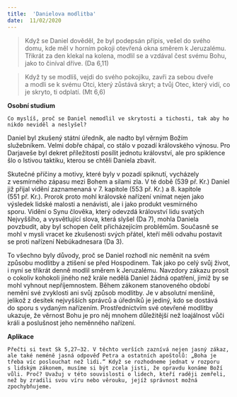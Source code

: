 ```yaml
---
title:  'Danielova modlitba'
date:  11/02/2020
---
```


> <p></p>
> Když se Daniel dověděl, že byl podepsán přípis, vešel do svého domu, kde měl v horním pokoji otevřená okna směrem k Jeruzalému. Třikrát za den klekal na kolena, modlil se a vzdával čest svému Bohu, jako to činíval dříve. (Da 6,11)

> <p></p>
> Když ty se modlíš, vejdi do svého pokojíku, zavři za sebou dveře a modli se k svému Otci, který zůstává skryt; a tvůj Otec, který vidí, co je skryto, ti odplatí. (Mt 6,6)

**Osobní studium**

`Co myslíš, proč se Daniel nemodlil ve skrytosti a tichosti, tak aby ho nikdo neviděl a neslyšel?`

Daniel byl zkušený státní úředník, ale nadto byl věrným Božím služebníkem. Velmi dobře chápal, co stálo v pozadí královského výnosu. Pro Darjaveše byl dekret příležitostí posílit jednotu království, ale pro spiklence šlo o lstivou taktiku, kterou se chtěli Daniela zbavit.

Skutečné příčiny a motivy, které byly v pozadí spiknutí, vycházely z vesmírného zápasu mezi Bohem a silami zla. V té době (539 př. Kr.) Daniel již přijal vidění zaznamenaná v 7. kapitole (553 př. Kr.) a 8. kapitole (551 př. Kr.). Prorok proto mohl královské nařízení vnímat nejen jako výsledek lidské malosti a nenávisti, ale i jako produkt vesmírného sporu. Vidění o Synu člověka, který odevzdá království lidu svatých Nejvyššího, a vysvětlující slova, která slyšel (Da 7), mo­hla Daniela povzbudit, aby byl schopen čelit přicházejícím problémům. Současně se mohl v mysli vracet ke zkušenosti svých přátel, kteří měli odvahu postavit se proti nařízení Nebúkadnesara (Da 3).

To všechno byly důvody, proč se Da­niel rozhodl nic neměnit na svém způsobu modlitby a ztišení se před Hospodinem. Tak jako po celý svůj život, i nyní se třikrát denně modlil směrem k Jeruzalému. Navzdory zákazu prosit o cokoliv kohokoli jiného než krále nedělá Daniel žádná opatření, jimiž by se mohl vyhnout nepříjemnostem. Během zákonem stanoveného období nemění své zvyklosti ani svůj způsob modlitby. Je v absolutní menšině, jelikož z desítek nejvyšších správců a úředníků je jediný, kdo se dostává do sporu s vydaným nařízením. Prostřednictvím své otevřené modlitby ukazuje, že věrnost Bohu je pro něj mnohem důležitější než loajálnost vůči králi a poslušnost jeho neměnného nařízení.

**Aplikace**

`Přečti si text Sk 5,27–32. V těchto verších zaznívá nejen jasný zákaz, ale také neméně jasná odpověď Petra a ostatních apoštolů: „Boha je třeba víc poslouchat než lidi.“ Když se rozhodneme jednat v rozporu s lidským zákonem, musíme si být zcela jisti, že opravdu konáme Boží vůli. Proč? Uvažuj v této souvislosti o lidech, kteří raději zemřeli, než by zradili svou víru nebo věrouku, jejíž správnost možná zpochybňujeme.`